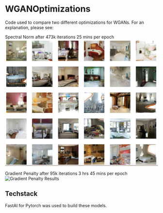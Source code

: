 # WGANOptimizations
Code used to compare two different optimizations for WGANs.
For an explanation, please see: 

Spectral Norm after 473k iterations
25 mins per epoch
![Spectral Norm Results](./spectralnormresults.png)

Gradient Penalty after 95k iterations 
3 hrs 45 mins per epoch
![Gradient Penalty Results](./gradientpenalty.png)

## Techstack
FastAI for Pytorch was used to build these models.
